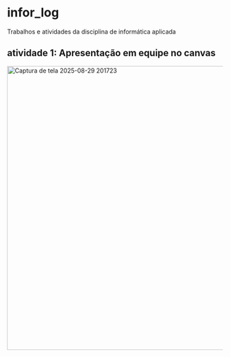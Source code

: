 # infor_log
Trabalhos e atividades da disciplina de informática aplicada
## atividade 1: Apresentação em equipe no canvas
<img width="1192" height="663" alt="Captura de tela 2025-08-29 201723" src="https://github.com/user-attachments/assets/836c01aa-c901-4246-99b3-e3c93b891b05" />
